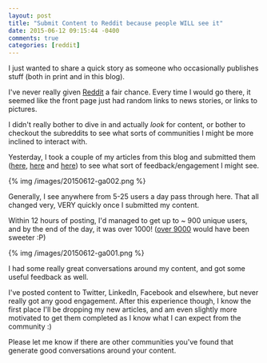```yaml
---
layout: post
title: "Submit Content to Reddit because people WILL see it"
date: 2015-06-12 09:15:44 -0400
comments: true
categories: [reddit]
---
```


I just wanted to share a quick story as someone who occasionally publishes stuff (both in print and in this blog).

I've never really given [Reddit](http://www.reddit.com) a fair chance. Every time I would go there, it seemed like the front page just had random links to news stories, or links to pictures.

I didn't really bother to dive in and actually *look* for content, or bother to checkout the subreddits to see what sorts of communities I might be more inclined to interact with.

Yesterday, I took a couple of my articles from this blog and submitted them ([here](http://www.reddit.com/r/JRPG/comments/39dg8d/just_finished_breath_of_fire/), [here](http://www.reddit.com/r/commandline/comments/39fz7c/accessing_a_running_process_stdout/) and [here](http://www.reddit.com/r/ruby/comments/39g909/keeping_pry_breakpoints_out_of_git/)) to see what sort of feedback/engagement I might see.

{% img /images/20150612-ga002.png %}

Generally, I see anywhere from 5-25 users a day pass through here. That all changed very, VERY quickly once I submitted my content.

Within 12 hours of posting, I'd managed to get up to ~ 900 unique users, and by the end of the day, it was over 1000! ([over 9000](http://knowyourmeme.com/memes/its-over-9000) would have been sweeter :P)

{% img /images/20150612-ga001.png %}

I had some really great conversations around my content, and got some useful feedback as well.

I've posted content to Twitter, LinkedIn, Facebook and elsewhere, but never really got any good engagement. After this experience though, I know the first place I'll be dropping my new articles, and am even slightly more motivated to get them completed as I know what I can expect from the community :)

Please let me know if there are other communities you've found that generate good conversations around your content.